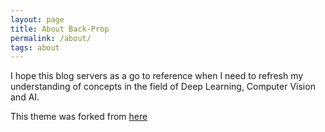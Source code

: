 ```yaml
---
layout: page
title: About Back-Prop
permalink: /about/
tags: about
---
```

I hope this blog servers as a go to reference when I need to refresh my understanding of concepts in the field of Deep Learning, Computer Vision and AI.

This theme was forked from [here](https://github.com/johnotander/pixyll)
